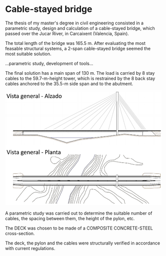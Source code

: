 # Cable-stayed bridge

The thesis of my master's degree in civil engineering consisted in a parametric study, design and calculation of a cable-stayed bridge, which passed over the Jucar River, in Carcaixent (Valencia, Spain).

The total length of the bridge was 165.5 m. After evaluating the most feasable structural systems, a 2-span cable-stayed bridge seemed the most suitable solution.

...parametric study, development of tools...

The final solution has a main span of 130 m. The load is carried by 8 stay cables to the 59.7-m-height tower, which is restrained by the 8 back stay cables anchored to the 35.5-m side span and to the abutment.

![General view](https://github.com/daalgi/my-site/blob/ef2b73a5d5c05d9df329155273aa79ed5b035cae/posts/001/00-General_view.png)

A parametric study was carried out to determine the suitable number of cables, the spacing between them, the height of the pylon, etc. 

The DECK was chosen to be made of a COMPOSITE CONCRETE-STEEL cross-section. 

The deck, the pylon and the cables were structurally verified in accordance with current regulations.
